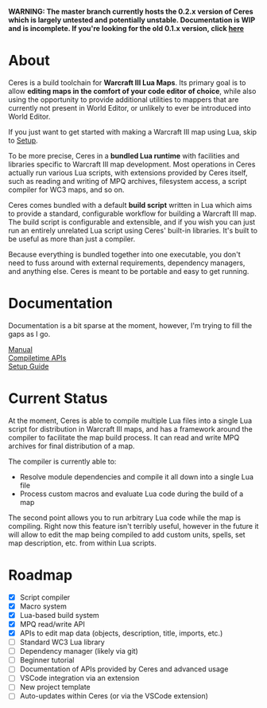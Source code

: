 **WARNING: The master branch currently hosts the 0.2.x version of Ceres which is largely untested and potentially unstable. Documentation is WIP and is incomplete. If you're looking for the old 0.1.x version, click [here](https://github.com/ElusiveMori/ceres-wc3/tree/v0.1.5)**

# About

Ceres is a build toolchain for **Warcraft III Lua Maps**. Its primary goal is to allow **editing maps in the comfort of your code editor of choice**, while also using the opportunity to provide additional utilities to mappers that are currently not present in World Editor, or unlikely to ever be introduced into World Editor.

If you just want to get started with making a Warcraft III map using Lua, skip to [Setup](docs/setup.md).

To be more precise, Ceres in a **bundled Lua runtime** with facilities and libraries specific to Warcraft III map development. Most operations in Ceres actually run various Lua scripts, with extensions provided by Ceres itself, such as reading and writing of MPQ archives, filesystem access, a script compiler for WC3 maps, and so on.

Ceres comes bundled with a default **build script** written in Lua which aims to provide a standard, configurable workflow for building a Warcraft III map. The build script is configurable and extensible, and if you wish you can just run an entirely unrelated Lua script using Ceres' built-in libraries. It's built to be useful as more than just a compiler.

Because everything is bundled together into one executable, you don't need to fuss around with external requirements, dependency managers, and anything else. Ceres is meant to be portable and easy to get running.

# Documentation

Documentation is a bit sparse at the moment, however, I'm trying to fill the gaps as I go.

[Manual](docs/manual.md)  
[Compiletime APIs](docs/compiletime.md)  
[Setup Guide](docs/setup.md)  

# Current Status

At the moment, Ceres is able to compile multiple Lua files into a single Lua script for distribution in Warcraft III maps, and has a framework around the compiler to facilitate the map build process. It can read and write MPQ archives for final distribution of a map.

The compiler is currently able to:
* Resolve module dependencies and compile it all down into a single Lua file
* Process custom macros and evaluate Lua code during the build of a map

The second point allows you to run arbitrary Lua code while the map is compiling. Right now this feature isn't terribly useful, however in the future it will allow to edit the map being compiled to add custom units, spells, set map description, etc. from within Lua scripts.

# Roadmap

- [x] Script compiler
- [x] Macro system
- [x] Lua-based build system
- [x] MPQ read/write API
- [x] APIs to edit map data (objects, description, title, imports, etc.)
- [ ] Standard WC3 Lua library 
- [ ] Dependency manager (likely via git)
- [ ] Beginner tutorial
- [ ] Documentation of APIs provided by Ceres and advanced usage
- [ ] VSCode integration via an extension
- [ ] New project template
- [ ] Auto-updates within Ceres (or via the VSCode extension)
